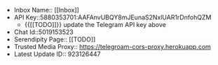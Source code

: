 - Inbox Name:: [[Inbox]]
- API Key::5880353701:AAFAnvUBQY8mJEunaS2NxlUAR1rDnfohQZM
    - {{[[TODO]]}} update the Telegram API key above
- Chat Id::5019153523
- Serendipity Page:: [[TODO]]
- Trusted Media Proxy:: https://telegroam-cors-proxy.herokuapp.com 
- Latest Update ID:: 923126447
